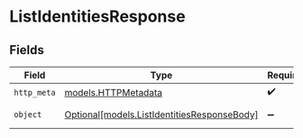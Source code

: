 # ListIdentitiesResponse


## Fields

| Field                                                                                  | Type                                                                                   | Required                                                                               | Description                                                                            |
| -------------------------------------------------------------------------------------- | -------------------------------------------------------------------------------------- | -------------------------------------------------------------------------------------- | -------------------------------------------------------------------------------------- |
| `http_meta`                                                                            | [models.HTTPMetadata](../models/httpmetadata.md)                                       | :heavy_check_mark:                                                                     | N/A                                                                                    |
| `object`                                                                               | [Optional[models.ListIdentitiesResponseBody]](../models/listidentitiesresponsebody.md) | :heavy_minus_sign:                                                                     | A list of identities.                                                                  |